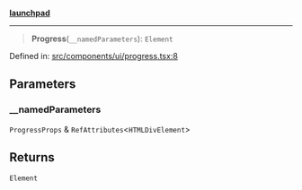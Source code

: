 [**launchpad**](index.md)

***

> **Progress**(`__namedParameters`): `Element`

Defined in: [src/components/ui/progress.tsx:8](https://github.com/victorbratov/launchpad/blob/76a3946e066bd4867b4d8959b0de6dc2965f2137/src/components/ui/progress.tsx#L8)

## Parameters

### \_\_namedParameters

`ProgressProps` & `RefAttributes`\<`HTMLDivElement`\>

## Returns

`Element`
